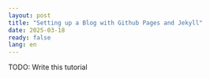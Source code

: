 ```yaml
---
layout: post
title: "Setting up a Blog with Github Pages and Jekyll"
date: 2025-03-18
ready: false
lang: en
---
```


TODO: Write this tutorial
